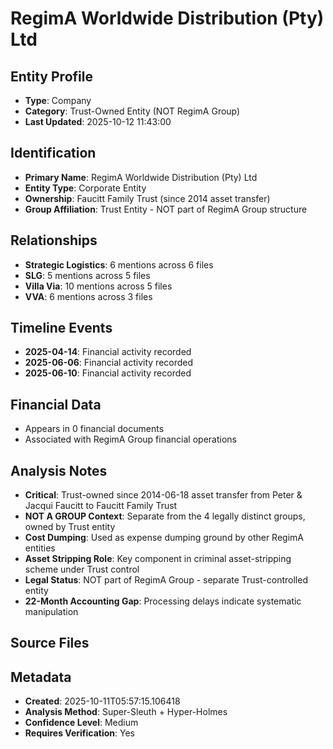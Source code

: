 # RegimA Worldwide Distribution (Pty) Ltd

## Entity Profile
- **Type**: Company  
- **Category**: Trust-Owned Entity (NOT RegimA Group)
- **Last Updated**: 2025-10-12 11:43:00

## Identification
- **Primary Name**: RegimA Worldwide Distribution (Pty) Ltd
- **Entity Type**: Corporate Entity
- **Ownership**: Faucitt Family Trust (since 2014 asset transfer)
- **Group Affiliation**: Trust Entity - NOT part of RegimA Group structure

## Relationships
- **Strategic Logistics**: 6 mentions across 6 files
- **SLG**: 5 mentions across 5 files
- **Villa Via**: 10 mentions across 5 files
- **VVA**: 6 mentions across 3 files

## Timeline Events
- **2025-04-14**: Financial activity recorded
- **2025-06-06**: Financial activity recorded  
- **2025-06-10**: Financial activity recorded

## Financial Data
- Appears in 0 financial documents
- Associated with RegimA Group financial operations

## Analysis Notes
- **Critical**: Trust-owned since 2014-06-18 asset transfer from Peter & Jacqui Faucitt to Faucitt Family Trust  
- **NOT A GROUP Context**: Separate from the 4 legally distinct groups, owned by Trust entity
- **Cost Dumping**: Used as expense dumping ground by other RegimA entities
- **Asset Stripping Role**: Key component in criminal asset-stripping scheme under Trust control
- **Legal Status**: NOT part of RegimA Group - separate Trust-controlled entity
- **22-Month Accounting Gap**: Processing delays indicate systematic manipulation

## Source Files

## Metadata
- **Created**: 2025-10-11T05:57:15.106418
- **Analysis Method**: Super-Sleuth + Hyper-Holmes
- **Confidence Level**: Medium
- **Requires Verification**: Yes

